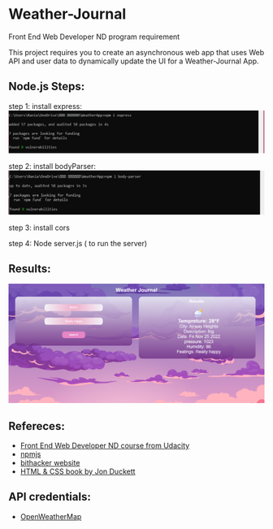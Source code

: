 # Weather-Journal
Front End Web Developer ND program requirement

This project requires you to create an asynchronous web app that uses Web API and user data to dynamically update the UI for a Weather-Journal App.

## Node.js Steps: 
step 1: install express:
![ install express](steps/express.png)

step 2: install bodyParser:
![ install bodyParser](steps/bodyparser.png)

step 3: install cors

step 4: Node server.js ( to run the server)
 
## Results:
![ Results](steps/app.png)

## Refereces: 
- [Front End Web Developer ND course from Udacity]( https://www.udacity.com/course/front-end-web-developer-nanodegree--nd001)
- [npmjs](https://www.npmjs.com/package/cors)
- [bithacker website]([https://www.npmjs.com/package/cors](https://bithacker.dev/fetch-weather-openweathermap-api-javascript))
- [HTML & CSS book by Jon Duckett]([https://www.npmjs.com/package/cors](https://www.htmlandcssbook.com/code-samples/))
 
## API credentials:
- [OpenWeatherMap](https://www.OpenWeatherMap.com)




